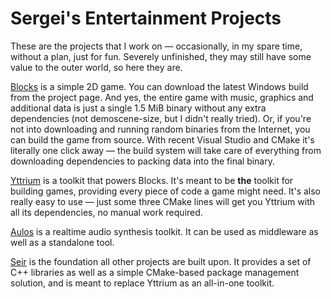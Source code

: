 # Sergei's Entertainment Projects

These are the projects that I work on — occasionally, in my spare time, without a plan, just for fun.
Severely unfinished, they may still have some value to the outer world, so here they are.

[Blocks](https://github.com/blagodarin/blocks) is a simple 2D game. You can download the latest Windows build
from the project page. And yes, the entire game with music, graphics and additional data is just a single 1.5 MiB
binary without any extra dependencies (not demoscene-size, but I didn't really tried).
Or, if you're not into downloading and running random binaries from the Internet, you can build the game from source.
With recent Visual Studio and CMake it's literally one click away — the build system will take care of everything
from downloading dependencies to packing data into the final binary.

[Yttrium](https://github.com/blagodarin/yttrium) is a toolkit that powers Blocks.
It's meant to be **the** toolkit for building games, providing every piece of code a game might need.
It's also really easy to use — just some three CMake lines will get you Yttrium with all its dependencies, no manual work required.

[Aulos](https://github.com/blagodarin/aulos) is a realtime audio synthesis toolkit.
It can be used as middleware as well as a standalone tool.

[Seir](https://github.com/blagodarin/seir) is the foundation all other projects are built upon.
It provides a set of C++ libraries as well as a simple CMake-based package management solution,
and is meant to replace Yttrium as an all-in-one toolkit.
